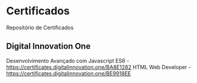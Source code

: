 # Certificados
Repositório de Certificados

## Digital Innovation One

Desenvolvimento Avançado com Javascript ES6 - https://certificates.digitalinnovation.one/BA8E1282
HTML Web Developer - https://certificates.digitalinnovation.one/BE9918EE
